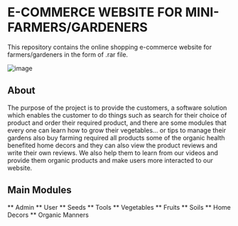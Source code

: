 # E-COMMERCE WEBSITE FOR MINI-FARMERS/GARDENERS

This repository contains the online shopping e-commerce website for farmers/gardeners in the form of .rar file.

![image](https://user-images.githubusercontent.com/105425620/172419154-9cb3fe86-b882-431c-bf67-fa3b1d2e4766.png)

## About
 The purpose of the project is to provide the customers, a software solution which enables the customer to do things such as search for their choice of product 
 and order their required product, and there are some modules that every one can learn how to grow their vegetables… or tips to manage their gardens  also
 buy farming required all products some of the organic health benefited home decors and they can also view the product reviews and write their own reviews. 
 We also help them to learn from our videos and provide them organic products and make users more interacted to our website.
 
## Main Modules 
 ** Admin
 ** User
 ** Seeds
 ** Tools
 ** Vegetables 
 ** Fruits
 ** Soils
 ** Home Decors
 ** Organic Manners
 

